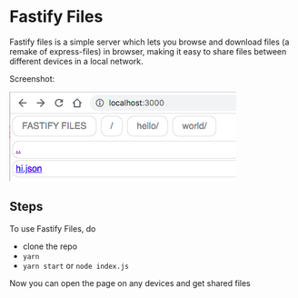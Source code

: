# Fastify Files

Fastify files is a simple server which lets you browse and download files (a remake of express-files) in browser, making it easy to share files between different devices in a local network.

Screenshot:

![Fastify Files](imgs/index.png 'Fastify Files')

## Steps

To use Fastify Files, do

- clone the repo
- `yarn`
- `yarn start` or `node index.js`

Now you can open the page on any devices and get shared files

